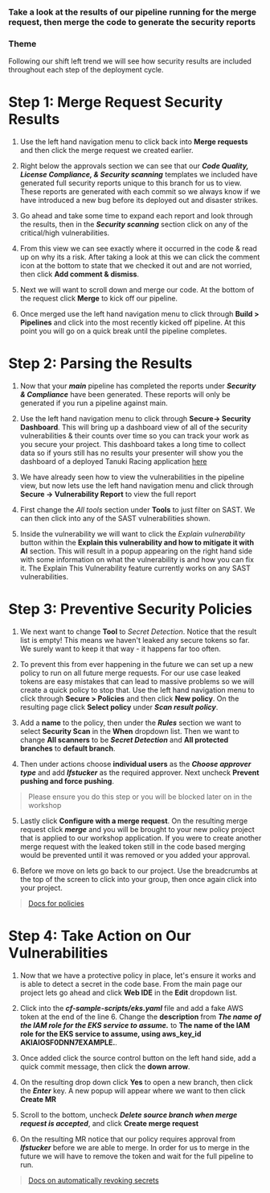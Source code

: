 ### Take a look at the results of our pipeline running for the merge request, then merge the code to generate the security reports

### Theme

Following our shift left trend we will see how security results are included throughout each step of the deployment cycle.

# Step 1: Merge Request Security Results

1. Use the left hand navigation menu to click back into **Merge requests** and then click the merge request we created earlier.

2. Right below the approvals section we can see that our **_Code Quality, License Compliance, & Security scanning_** templates we included have generated full security reports unique to this branch for us to view. These reports are generated with each commit so we always know if we have introduced a new bug before its deployed out and disaster strikes.

3. Go ahead and take some time to expand each report and look through the results, then in the **_Security scanning_** section click on any of the critical/high vulnerabilities.
  
4. From this view we can see exactly where it occurred in the code & read up on why its a risk. After taking a look at this we can click the comment icon at the bottom to state that we checked it out and are not worried, then click **Add comment & dismiss**.

5. Next we will want to scroll down and merge our code. At the bottom of the request click **Merge** to kick off our pipeline.
  
6. Once merged use the left hand navigation menu to click through **Build \> Pipelines** and click into the most recently kicked off pipeline. At this point you will go on a quick break until the pipeline completes.

# Step 2: Parsing the Results

1. Now that your **_main_** pipeline has completed the reports under **_Security & Compliance_** have been generated. These reports will only be generated if you run a pipeline against main.
  
2. Use the left hand navigation menu to click through **Secure-\> Security Dashboard**. This will bring up a dashboard view of all of the security vulnerabilities & their counts over time so you can track your work as you secure your project. This dashboard takes a long time to collect data so if yours still has no results your presenter will show you the dashboard of a deployed Tanuki Racing application [here](https://gitlab.com/gitlab-learn-labs/webinars/tanuki-racing/tanuki-racing-application/-/security/dashboard)
  
3. We have already seen how to view the vulnerabilities in the pipeline view, but now lets use the left hand navigation menu and click through **Secure -\> Vulnerability Report** to view the full report
  
4. First change the _All tools_ section under **Tools** to just filter on SAST. We can then click into any of the SAST vulnerabilities shown.
  
5. Inside the vulnerability we will want to click the _Explain vulnerability_ button within the **Explain this vulnerability and how to mitigate it with AI** section. This will result in a popup appearing on the right hand side with some information on what the vulnerability is and how you can fix it. The Explain This Vulnerability feature currently works on any SAST vulnerabilities.

# Step 3: Preventive Security Policies

1. We next want to change **Tool** to _Secret Detection_. Notice that the result list is empty! This means we haven't leaked any secure tokens so far. We surely want to keep it that way - it happens far too often.
  
2. To prevent this from ever happening in the future we can set up a new policy to run on all future merge requests. For our use case leaked tokens are easy mistakes that can lead to massive problems so we will create a quick policy to stop that. Use the left hand navigation menu to click through **Secure \> Policies** and then click **New policy**. On the resulting page click **Select policy** under **_Scan result policy_**.
  
3. Add a **name** to the policy, then under the **_Rules_** section we want to select **Security Scan** in the **When** dropdown list. Then we want to change **All scanners** to be **_Secret Detection_** and **All protected branches** to **default branch**.
  
4. Then under actions choose **individual users** as the **_Choose approver type_** and add **_lfstucker_** as the required approver. Next uncheck **Prevent pushing and force pushing**.

> Please ensure you do this step or you will be blocked later on in the workshop

5. Lastly click **Configure with a merge request**. On the resulting merge request click ***merge*** and you will be brought to your new policy project that is applied to our workshop application. If you were to create another merge request with the leaked token still in the code based merging would be prevented until it was removed or you added your approval.
  
6. Before we move on lets go back to our project. Use the breadcrumbs at the top of the screen to click into your group, then once again click into your project.

> [Docs for policies](https://docs.gitlab.com/ee/user/application_security/policies/)

# Step 4: Take Action on Our Vulnerabilities

1. Now that we have a protective policy in place, let's ensure it works and is able to detect a secret in the code base. From the main page our project lets go ahead and click **Web IDE** in the **Edit** dropdown list.
  
2. Click into the **_cf-sample-scripts/eks.yaml_** file and add a fake AWS token at the end of the line 6. Change the **description** from **_The name of the IAM role for the EKS service to assume._** to **The name of the IAM role for the EKS service to assume, using aws_key_id AKIAIOSF0DNN7EXAMPLE.**.
  
3. Once added click the source control button on the left hand side, add a quick commit message, then click the **down arrow**.
  
4. On the resulting drop down click **Yes** to open a new branch, then click the **_Enter_** key. A new popup will appear where we want to then click **Create MR**

5. Scroll to the bottom, uncheck **_Delete source branch when merge request is accepted_**, and click **Create merge request**
  
6. On the resulting MR notice that our policy requires approval from **_lfstucker_** before we are able to merge. In order for us to merge in the future we will have to remove the token and wait for the full pipeline to run.

> [Docs on automatically revoking secrets](https://docs.gitlab.com/ee/user/application_security/secret_detection/#responding-to-a-leaked-secret)
